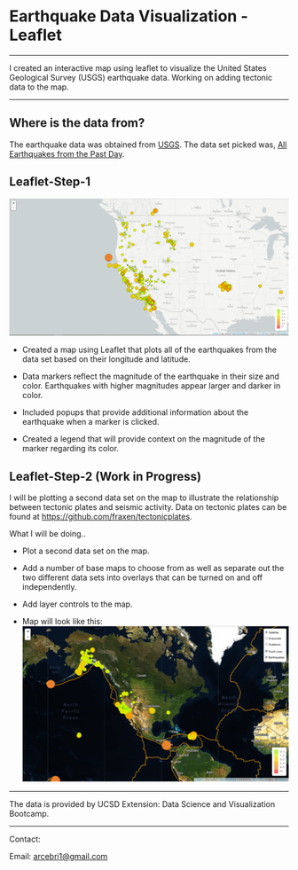 # Earthquake Data Visualization - Leaflet

- - -

I created an interactive map using leaflet to visualize the United States Geological Survey (USGS) earthquake data. Working on adding tectonic data to the map.

- - -

## Where is the data from?

The earthquake data was obtained from [USGS](http://earthquake.usgs.gov/earthquakes/feed/v1.0/geojson.php). The data set picked was, [All Earthquakes from the Past Day](https://earthquake.usgs.gov/earthquakes/feed/v1.0/summary/all_day.geojson).


## Leaflet-Step-1

![2-BasicMap](Images/2-BasicMap.png)


   * Created a map using Leaflet that plots all of the earthquakes from the data set based on their longitude and latitude.

   * Data markers reflect the magnitude of the earthquake in their size and color. Earthquakes with higher magnitudes appear larger and darker in color.

   * Included popups that provide additional information about the earthquake when a marker is clicked.

   * Created a legend that will provide context on the magnitude of the marker regarding its color.

## Leaflet-Step-2 (Work in Progress)

I will be plotting a second data set on the map to illustrate the relationship between tectonic plates and seismic activity. Data on tectonic plates can be found at <https://github.com/fraxen/tectonicplates>.

What I will be doing..

* Plot a second data set on the map.

* Add a number of base maps to choose from as well as separate out the two different data sets into overlays that can be turned on and off independently.

* Add layer controls to the map.

* Map will look like this:
![5-Advanced](Images/5-Advanced.png)

- - -

The data is provided by UCSD Extension: Data Science and Visualization Bootcamp.

- - -

Contact:

Email: arcebri1@gmail.com
